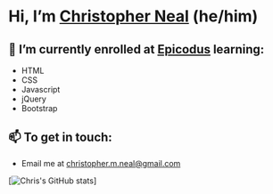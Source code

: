 # Hi, I’m [Christopher Neal](https://www.linkedin.com/in/christophermneal/) (he/him)
## 🌱 I’m currently enrolled at [Epicodus](https://www.epicodus.com/) learning:
* HTML
* CSS
* Javascript
* jQuery
* Bootstrap

<!-- ## ⚡ Fun Facts: -->
## 📫 To get in touch:
* Email me at [christopher.m.neal@gmail.com](mailto:christopher.m.neal@gmail.com)

[![Chris's GitHub stats](https://github-readme-stats.vercel.app/api?username=christophermneal&theme=tokyonight&show_icons=true)]

<!---
👀 I’m interested in cooking, coding, and my dog.
💞️ I’m looking to collaborate on
ChristopherMNeal/ChristopherMNeal is a ✨ special ✨ repository because its `README.md` (this file) appears on your GitHub profile.
You can click the Preview link to take a look at your changes.
--->
